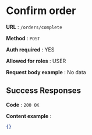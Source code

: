 # Confirm order

**URL** : `/orders/complete`

**Method** : `POST`

**Auth required** : YES

**Allowed for roles** : USER

**Request body example** : No data

## Success Responses
**Code** : `200 OK`

**Content example** : 

```json
{}
```